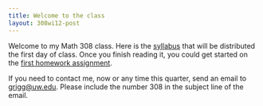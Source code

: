 ```yaml
---
title: Welcome to the class
layout: 308wi12-post
---
```


Welcome to my Math 308 class. Here is the [syllabus][1] that will be distributed the first day of class. Once you finish reading it, you could get started on the
[first homework assignment][hw1].

If you need to contact me, now or any time this quarter, send an email to <grigg@uw.edu>. Please include the number 308 in the subject line of the email.

[1]: syllabus.pdf
[hw1]: homework/


